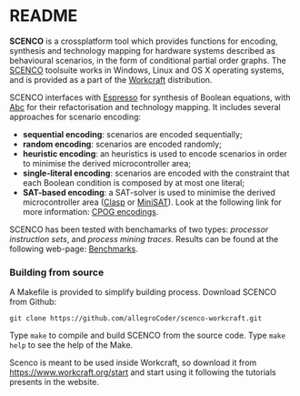 # README #

**SCENCO** is a crossplatform tool which provides functions for encoding,
synthesis and technology mapping for hardware systems described as behavioural
scenarios, in the form of conditional partial order graphs. The
[SCENCO](https://www.workcraft.org/scenco) toolsuite works in Windows, Linux and
OS X operating systems, and is provided as a part of the
[Workcraft](https://www.workcraft.org/start) distribution.

SCENCO interfaces with [Espresso](https://embedded.eecs.berkeley.edu/pubs/downloads/espresso/)
for synthesis of Boolean equations, with [Abc](https://people.eecs.berkeley.edu/~alanmi/abc/)
for their refactorisation and technology mapping. It includes several approaches
for scenario encoding:

* **sequential encoding**: scenarios are encoded sequentially;
* **random encoding**: scenarios are encoded randomly;
* **heuristic encoding**: an heuristics is used to encode scenarios in order to
minimise the derived microcontroller area;
* **single-literal encoding**: scenarios are encoded with the constraint that
each Boolean condition is composed by at most one literal;
* **SAT-based encoding**: a SAT-solver is used to minimise the derived
microcontroller area ([Clasp](https://potassco.org/clasp/) or [MiniSAT](http://minisat.se/)).
Look at the following link for more information:
[CPOG encodings](https://www.workcraft.org/help/encoding_plugin?s[]=cpog&s[]=encoding).

SCENCO has been tested with benchamarks of two types: *processor instruction sets*,
and *process mining traces*. Results can be found at the following web-page:
[Benchmarks](https://github.com/tuura/graph-families).

### Building from source
A Makefile is provided to simplify building process. Download SCENCO from Github:

`git clone https://github.com/allegroCoder/scenco-workcraft.git`

Type `make` to compile and build SCENCO from the source code.
Type `make help` to see the help of the Make.

Scenco is meant to be used inside Workcraft, so download it from
<https://www.workcraft.org/start> and start using it following the tutorials
presents in the website.
